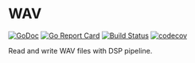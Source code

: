 # WAV

[![GoDoc](https://godoc.org/github.com/pipelined/wav?status.svg)](https://godoc.org/github.com/pipelined/wav)
[![Go Report Card](https://goreportcard.com/badge/github.com/pipelined/wav)](https://goreportcard.com/report/github.com/pipelined/wav)
[![Build Status](https://travis-ci.org/pipelined/wav.svg?branch=master)](https://travis-ci.org/pipelined/wav)
[![codecov](https://codecov.io/gh/pipelined/wav/branch/master/graph/badge.svg)](https://codecov.io/gh/pipelined/wav)

Read and write WAV files with DSP pipeline.